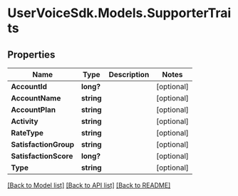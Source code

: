 # UserVoiceSdk.Models.SupporterTraits
## Properties

Name | Type | Description | Notes
------------ | ------------- | ------------- | -------------
**AccountId** | **long?** |  | [optional] 
**AccountName** | **string** |  | [optional] 
**AccountPlan** | **string** |  | [optional] 
**Activity** | **string** |  | [optional] 
**RateType** | **string** |  | [optional] 
**SatisfactionGroup** | **string** |  | [optional] 
**SatisfactionScore** | **long?** |  | [optional] 
**Type** | **string** |  | [optional] 

[[Back to Model list]](../README.md#documentation-for-models) [[Back to API list]](../README.md#documentation-for-api-endpoints) [[Back to README]](../README.md)

